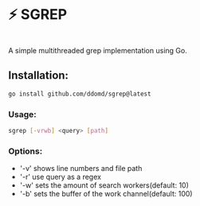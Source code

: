 # ⚡️ SGREP
<br>
A simple multithreaded grep implementation using Go.

## Installation:

```bash
go install github.com/ddomd/sgrep@latest
```

### Usage:

```bash
sgrep [-vrwb] <query> [path]
```

### Options:
- '-v' shows line numbers and file path
- '-r' use query as a regex
- '-w' sets the amount of search workers(default: 10)
- '-b' sets the buffer of the work channel(default: 100)
